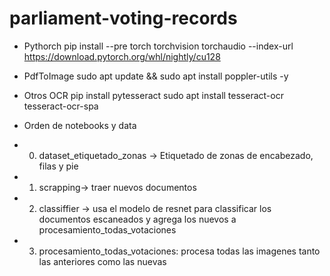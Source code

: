 # parliament-voting-records

- Pythorch
  pip install --pre torch torchvision torchaudio --index-url https://download.pytorch.org/whl/nightly/cu128

- PdfToImage
  sudo apt update && sudo apt install poppler-utils -y

- Otros OCR
  pip install pytesseract
  sudo apt install tesseract-ocr tesseract-ocr-spa

- Orden de notebooks y data

* 0. dataset_etiquetado_zonas -> Etiquetado de zonas de encabezado, filas y pie
* 1. scrapping-> traer nuevos documentos
* 2. classiffier -> usa el modelo de resnet para classificar los documentos escaneados y agrega los nuevos a procesamiento_todas_votaciones
* 3. procesamiento_todas_votaciones: procesa todas las imagenes tanto las anteriores como las nuevas

